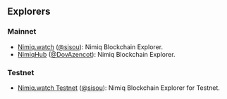 ## Explorers

### Mainnet

- [Nimiq.watch](https://nimiq.watch) ([@sisou](https://github.com/sisou)): Nimiq Blockchain Explorer.
- [NimiqHub](https://www.nimiqhub.com) ([@DovAzencot](https://github.com/DovAzencot)): Nimiq Blockchain Explorer.

### Testnet

- [Nimiq.watch Testnet](https://testnet.nimiq.watch) ([@sisou](https://github.com/sisou)): Nimiq Blockchain Explorer for Testnet.
